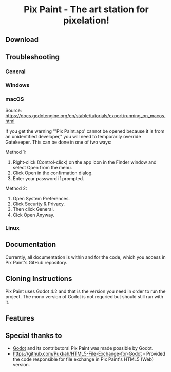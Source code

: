 <p align="center">
  <h1 align = "center">Pix Paint - The art station for pixelation!</h1>
</p>

<p align="center"
A free, open-source program for making pixel art.
</p>

## Download

## Troubleshooting
### General
### Windows
### macOS
Source: https://docs.godotengine.org/en/stable/tutorials/export/running_on_macos.html

If you get the warning "'Pix Paint.app' cannot be opened because it is from an unidentified developer," you will need to temporarily override Gatekeeper.
This can be done in one of two ways: 

Method 1: 
1. Right-click (Control-click) on the app icon in the Finder window and select Open from the menu.
2. Click Open in the confirmation dialog.
3. Enter your password if prompted.

Method 2:
1. Open System Preferences.
2. Click Security & Privacy.
3. Then click General.
4. Cick Open Anyway.

### Linux

## Documentation
Currently, all documentation is within and for the code, which you access in Pix Paint's GitHub repository.

## Cloning Instructions
Pix Paint uses Godot 4.2 and that is the version you need in order to run the project. The mono version of Godot is not requried but should still run with it.

## Features

## Special thanks to
- [Godot](https://github.com/godotengine/godot) and its contributors! Pix Paint was made possible by Godot.
- https://github.com/Pukkah/HTML5-File-Exchange-for-Godot - Provided the code responsible for file exchange in Pix Paint's HTML5 (Web) version.
